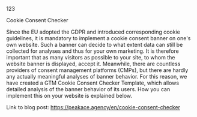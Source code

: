 123

Cookie Consent Checker 

Since the EU adopted the GDPR and introduced corresponding cookie guidelines, it is mandatory to implement a cookie consent banner on one's own website. Such a banner can decide to what extent data can still be collected for analyses and thus for your own marketing. It is therefore important that as many visitors as possible to your site, to whom the website banner is displayed, accept it. Meanwhile, there are countless providers of consent management platforms (CMPs), but there are hardly any actually meaningful analyses of banner behavior. For this reason, we have created a GTM Cookie Consent Checker Template, which allows detailed analysis of the banner behavior of its users. How you can implement this on your website is explained below. 

Link to blog post:
https://peakace.agency/en/cookie-consent-checker

